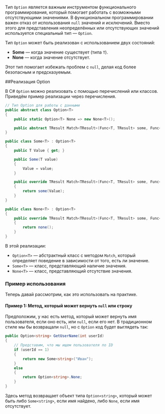 Тип `Option` является важным инструментом функционального программирования, который помогает работать с возможными отсутствующими значениями. В функциональном программировании важен отказ от использования `null` значений и исключений. Вместо этого для представления неопределённых или отсутствующих значений используется специальный тип — `Option`.

Тип `Option` может быть реализован с использованием двух состояний:

- **Some<T>** — когда значение существует (типа `T`).
- **None** — когда значение отсутствует.

Этот тип помогает избежать проблем с `null`, делая код более безопасным и предсказуемым.

##Реализация Option

В C# `Option` можно реализовать с помощью перечислений или классов. Приведём пример реализации через перечисления.

```C#
// Тип Option для работы с данными
public abstract class Option<T>
{
    public static Option<T> None => new None<T>();

    public abstract TResult Match<TResult>(Func<T, TResult> some, Func<TResult> none);
}

public class Some<T> : Option<T>
{
    public T Value { get; }

    public Some(T value)
    {
        Value = value;
    }

    public override TResult Match<TResult>(Func<T, TResult> some, Func<TResult> none)
    {
        return some(Value);
    }
}

public class None<T> : Option<T>
{
    public override TResult Match<TResult>(Func<T, TResult> some, Func<TResult> none)
    {
        return none();
    }
}

```

В этой реализации:

- `Option<T>` — абстрактный класс с методом `Match`, который определяет поведение в зависимости от того, есть ли значение.
- `Some<T>` — класс, представляющий наличие значения.
- `None<T>` — класс, представляющий отсутствие значения.

### Пример использования

Теперь давай рассмотрим, как это использовать на практике.

#### Пример 1: Метод, который может вернуть `null` или строку

Предположим, у нас есть метод, который может вернуть имя пользователя, если оно есть, или `null`, если его нет. В традиционном стиле мы бы возвращали `null`, но с `Option` код будет выглядеть так:

```C#
public Option<string> GetUserName(int userId)
{
    // Представим, что мы ищем пользователя по ID
    if (userId == 1)
    {
        return new Some<string>("Иван");
    }
    else
    {
        return Option<string>.None;
    }
}
```

Здесь метод возвращает объект типа `Option<string>`, который может быть либо  `Some<string>`, если имя найдено, либо `None`, если имя отсутствует.